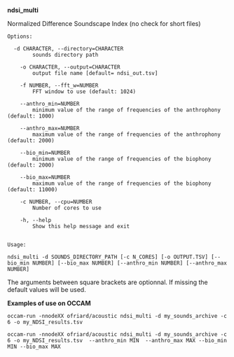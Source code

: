 **ndsi_multi**

Normalized Difference Soundscape Index (no check for short files)

```
Options:

  -d CHARACTER, --directory=CHARACTER
		sounds directory path

	-o CHARACTER, --output=CHARACTER
		output file name [default= ndsi_out.tsv]

	-f NUMBER, --fft_w=NUMBER
		FFT window to use (default: 1024)

	--anthro_min=NUMBER
		minimum value of the range of frequencies of the anthrophony (default: 1000)

	--anthro_max=NUMBER
		maximum value of the range of frequencies of the anthrophony (default: 2000)

	--bio_min=NUMBER
		minimum value of the range of frequencies of the biophony (default: 2000)

	--bio_max=NUMBER
		maximum value of the range of frequencies of the biophony (default: 11000)

	-c NUMBER, --cpu=NUMBER
		Number of cores to use

	-h, --help
		Show this help message and exit


```


```
Usage:

ndsi_multi -d SOUNDS_DIRECTORY_PATH [-c N_CORES] [-o OUTPUT.TSV] [--bio_min NUMBER] [--bio_max NUMBER] [--anthro_min NUMBER] [--anthro_max NUMBER]
```

The arguments between square brackets are optionnal. If missing the default values will be used.


**Examples of use on OCCAM**

```
occam-run -nnodeXX ofriard/acoustic ndsi_multi -d my_sounds_archive -c 6 -o my_NDSI_results.tsv  

occam-run -nnodeXX ofriard/acoustic ndsi_multi -d my_sounds_archive -c 6 -o my_NDSI_results.tsv  --anthro_min MIN  --anthro_max MAX --bio_min MIN --bio_max MAX

```
